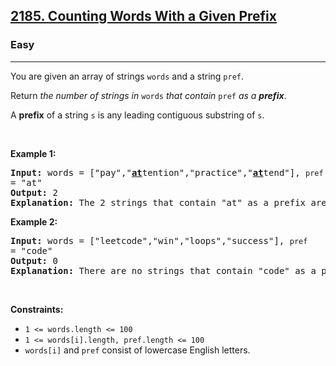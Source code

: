 <h2><a href="https://leetcode.com/problems/counting-words-with-a-given-prefix/?envType=daily-question&envId=2025-01-09">2185. Counting Words With a Given Prefix</a></h2><h3>Easy</h3><hr><p>You are given an array of strings <code>words</code> and a string <code>pref</code>.</p>

<p>Return <em>the number of strings in </em><code>words</code><em> that contain </em><code>pref</code><em> as a <strong>prefix</strong></em>.</p>

<p>A <strong>prefix</strong> of a string <code>s</code> is any leading contiguous substring of <code>s</code>.</p>

<p>&nbsp;</p>
<p><strong class="example">Example 1:</strong></p>

<pre>
<strong>Input:</strong> words = [&quot;pay&quot;,&quot;<strong><u>at</u></strong>tention&quot;,&quot;practice&quot;,&quot;<u><strong>at</strong></u>tend&quot;], <code>pref </code>= &quot;at&quot;
<strong>Output:</strong> 2
<strong>Explanation:</strong> The 2 strings that contain &quot;at&quot; as a prefix are: &quot;<u><strong>at</strong></u>tention&quot; and &quot;<u><strong>at</strong></u>tend&quot;.
</pre>

<p><strong class="example">Example 2:</strong></p>

<pre>
<strong>Input:</strong> words = [&quot;leetcode&quot;,&quot;win&quot;,&quot;loops&quot;,&quot;success&quot;], <code>pref </code>= &quot;code&quot;
<strong>Output:</strong> 0
<strong>Explanation:</strong> There are no strings that contain &quot;code&quot; as a prefix.
</pre>

<p>&nbsp;</p>
<p><strong>Constraints:</strong></p>

<ul>
	<li><code>1 &lt;= words.length &lt;= 100</code></li>
	<li><code>1 &lt;= words[i].length, pref.length &lt;= 100</code></li>
	<li><code>words[i]</code> and <code>pref</code> consist of lowercase English letters.</li>
</ul>
